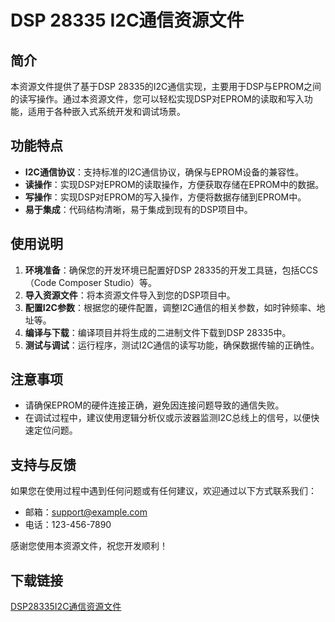 # DSP 28335 I2C通信资源文件

## 简介

本资源文件提供了基于DSP 28335的I2C通信实现，主要用于DSP与EPROM之间的读写操作。通过本资源文件，您可以轻松实现DSP对EPROM的读取和写入功能，适用于各种嵌入式系统开发和调试场景。

## 功能特点

- **I2C通信协议**：支持标准的I2C通信协议，确保与EPROM设备的兼容性。
- **读操作**：实现DSP对EPROM的读取操作，方便获取存储在EPROM中的数据。
- **写操作**：实现DSP对EPROM的写入操作，方便将数据存储到EPROM中。
- **易于集成**：代码结构清晰，易于集成到现有的DSP项目中。

## 使用说明

1. **环境准备**：确保您的开发环境已配置好DSP 28335的开发工具链，包括CCS（Code Composer Studio）等。
2. **导入资源文件**：将本资源文件导入到您的DSP项目中。
3. **配置I2C参数**：根据您的硬件配置，调整I2C通信的相关参数，如时钟频率、地址等。
4. **编译与下载**：编译项目并将生成的二进制文件下载到DSP 28335中。
5. **测试与调试**：运行程序，测试I2C通信的读写功能，确保数据传输的正确性。

## 注意事项

- 请确保EPROM的硬件连接正确，避免因连接问题导致的通信失败。
- 在调试过程中，建议使用逻辑分析仪或示波器监测I2C总线上的信号，以便快速定位问题。

## 支持与反馈

如果您在使用过程中遇到任何问题或有任何建议，欢迎通过以下方式联系我们：

- 邮箱：support@example.com
- 电话：123-456-7890

感谢您使用本资源文件，祝您开发顺利！

## 下载链接

[DSP28335I2C通信资源文件](https://pan.quark.cn/s/b40ce202ac11)
